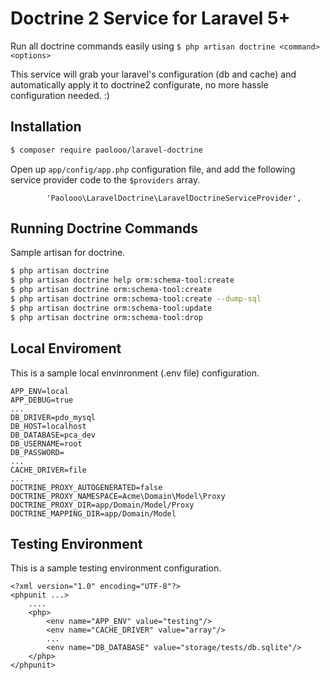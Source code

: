 # Doctrine 2 Service for Laravel 5+

Run all doctrine commands easily using `$ php artisan doctrine <command> <options>`

This service will grab your laravel's configuration (db and cache) and automatically apply it to doctrine2 configurate, no more hassle configuration needed. :)

## Installation

```bash
$ composer require paolooo/laravel-doctrine
```

Open up `app/config/app.php` configuration file, and add the following service provider code to the `$providers` array.

```
        'Paolooo\LaravelDoctrine\LaravelDoctrineServiceProvider',
```

## Running Doctrine Commands

Sample artisan for doctrine.

```bash
$ php artisan doctrine
$ php artisan doctrine help orm:schema-tool:create
$ php artisan doctrine orm:schema-tool:create
$ php artisan doctrine orm:schema-tool:create --dump-sql
$ php artisan doctrine orm:schema-tool:update
$ php artisan doctrine orm:schema-tool:drop
```


## Local Enviroment

This is a sample local envinronment (.env file) configuration.

```
APP_ENV=local
APP_DEBUG=true
...
DB_DRIVER=pdo_mysql
DB_HOST=localhost
DB_DATABASE=pca_dev
DB_USERNAME=root
DB_PASSWORD=
...
CACHE_DRIVER=file
...
DOCTRINE_PROXY_AUTOGENERATED=false
DOCTRINE_PROXY_NAMESPACE=Acme\Domain\Model\Proxy
DOCTRINE_PROXY_DIR=app/Domain/Model/Proxy
DOCTRINE_MAPPING_DIR=app/Domain/Model
```

## Testing Environment

This is a sample testing environment configuration.

```
<?xml version="1.0" encoding="UTF-8"?>
<phpunit ...>
    ....
    <php>
        <env name="APP_ENV" value="testing"/>
        <env name="CACHE_DRIVER" value="array"/>
        ...
        <env name="DB_DATABASE" value="storage/tests/db.sqlite"/>
    </php>
</phpunit>
```
